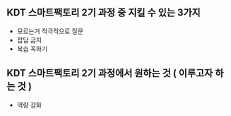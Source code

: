 ## KDT 스마트팩토리 2기 과정 중 지킬 수 있는 3가지
- 모르는거 적극적으로 질문
- 잡담 금지
- 복습 꼭하기

## KDT 스마트팩토리 2기 과정에서 원하는 것 ( 이루고자 하는 것 )
- 역량 강화